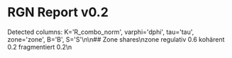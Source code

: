 # RGN Report v0.2
Detected columns: K='R_combo_norm', varphi='dphi', tau='tau', zone='zone', B='B', S='S'\n\n## Zone shares\nzone
regulativ       0.6
kohärent        0.2
fragmentiert    0.2\n